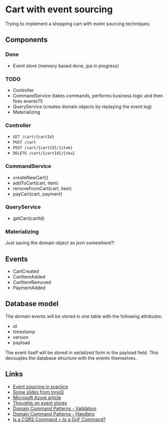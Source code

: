 # Cart with event sourcing

Trying to implement a shopping cart with event sourcing techniques.

## Components

### Done

* Event store (memory based done, jpa in progress)

### TODO

* Controller
* CommandService (takes commands, performs business logic and then fires events?!)
* QueryService (creates domain objects by replaying the event log)
* Materializing


### Controller
  
* `GET /cart/{cartId}`
* `POST /cart`
* `POST /cart/{cartId}/{item}`
* `DELETE /cart/{cartId}/{sku}`

### CommandService 

* createNewCart()
* addToCart(cart, item)
* removeFromCart(cart, item)
* payCart(cart, payment)
   
### QueryService 

* getCart(cartId)

### Materializing

Just saving the domain object as json somewhere?!

## Events

* CartCreated
* CartItemAdded
* CartItemRemoved
* PaymentAdded

## Database model

The domain events will be stored in one table with the following attributes:

* id
* timestamp
* version
* payload

The event itself will be stored in serialized form in the payload field.
This decouples the database structure with the events themselves.

## Links

* [Event sourcing in practice](https://ookami86.github.io/event-sourcing-in-practice)
* [Some slides from InnoQ](https://de.slideshare.net/mploed/event-sourcing-einfuhrung-und-best-practices)
* [Microsoft Azure article](https://docs.microsoft.com/en-us/azure/architecture/patterns/event-sourcing)
* [Thoughts on event stores](https://cqrs.wordpress.com/documents/building-event-storage/)
* [Domain Command Patterns - Validation](https://jimmybogard.com/domain-command-patterns-validation/)
* [Domain Command Patterns - Handlers](https://jimmybogard.com/domain-command-patterns-handlers/)
* [Is a CQRS Command = to a GoF Command?](http://danielwhittaker.me/2015/05/25/is-a-cqrs-command-gof-command/)

